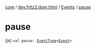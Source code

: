 [core](../../index.md) / [dev.fritz2.dom.html](../index.md) / [Events](index.md) / [pause](./pause.md)

# pause

(js) `val pause: `[`EventType`](../-event-type/index.md)`<`[`Event`](https://kotlinlang.org/api/latest/jvm/stdlib/org.w3c.dom.events/-event/index.html)`>`